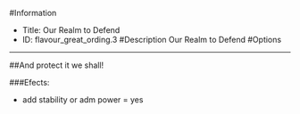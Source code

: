 #Information
 - Title: Our Realm to Defend
 - ID: flavour_great_ording.3
#Description
Our Realm to Defend
#Options

___
##And protect it we shall!

###Efects:<ul><li>add stability or adm power = yes</li></ul>

